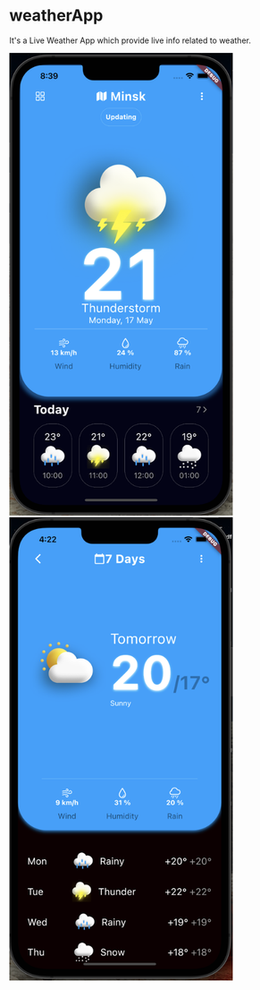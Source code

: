 # weatherApp
It's a Live Weather App which provide live info related to weather.


<img src="Screenshot 2022-05-09 at 8.39.13 AM.png" width="400"> <img src="Screenshot 2022-05-09 at 4.21.54 PM.png" width="400"> 
